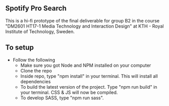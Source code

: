 ## Spotify Pro Search

This is a hi-fi prototype of the final deliverable for group B2 in the course "DM2601 HT17-1 Media Technology and Interaction Design" at KTH -  Royal Institute of Technology, Sweden.
## To setup

* Follow the following
    * Make sure you got Node and NPM installed on your computer
    * Clone the repo
    * Inside repo, type "npm install" in your terminal. This will install all dependencies
    * To build the latest version of the project. Type "npm run build" in your terminal. CSS & JS will now be compiled.
    * To develop SASS, type "npm run sass". 
